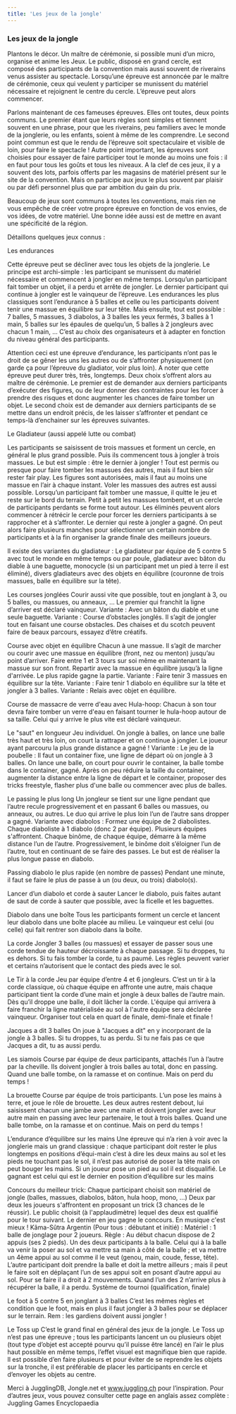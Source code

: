 ```yaml
---
title: 'Les jeux de la jongle'
---
```


### Les jeux de la jongle

Plantons le décor. Un maître de cérémonie, si possible muni d’un micro, organise et anime les Jeux. Le public, disposé en grand cercle, est composé des participants de la convention mais aussi souvent de riverains venus assister au spectacle. Lorsqu’une épreuve est annoncée par le maître de cérémonie, ceux qui veulent y participer se munissent du matériel nécessaire et rejoignent le centre du cercle. L’épreuve peut alors commencer.

Parlons maintenant de ces fameuses épreuves. Elles ont toutes, deux points communs. Le premier étant que leurs règles sont simples et tiennent souvent en une phrase, pour que les riverains, peu familiers avec le monde de la jonglerie, ou les enfants, soient à même de les comprendre. Le second point commun est que le rendu de l’épreuve soit spectaculaire et visible de loin, pour faire le spectacle ! Autre point important, les épreuves sont choisies pour essayer de faire participer tout le monde au moins une fois : il en faut pour tous les goûts et tous les niveaux. A la clef de ces jeux, il y a souvent des lots, parfois offerts par les magasins de matériel présent sur le site de la convention. Mais on participe aux jeux le plus souvent par plaisir ou par défi personnel plus que par ambition du gain du prix.

Beaucoup de jeux sont communs à toutes les conventions, mais rien ne vous empêche de créer votre propre épreuve en fonction de vos envies, de vos idées, de votre matériel. Une bonne idée aussi est de mettre en avant une spécificité de la région.


Détaillons quelques jeux connus :

Les endurances

Cette épreuve peut se décliner avec tous les objets de la jonglerie. Le principe est archi-simple : les participant se munissent du matériel nécessaire et commencent à jongler en même temps. Lorsqu’un participant fait tomber un objet, il a perdu et arrête de jongler. Le dernier participant qui continue à jongler est le vainqueur de l’épreuve. Les endurances les plus classiques sont l’endurance à 5 balles et celle ou les participants doivent tenir une massue en équilibre sur leur tête. Mais ensuite, tout est possible : 7 balles, 5 massues, 3 diabolos, à 3 balles les yeux fermés, 3 balles à 1 main, 5 balles sur les épaules de quelqu’un, 5 balles à 2 jongleurs avec chacun 1 main, ... C’est au choix des organisateurs et à adapter en fonction du niveau général des participants.

Attention ceci est une épreuve d’endurance, les participants n’ont pas le droit de se gêner les uns les autres ou de s’affronter physiquement (on garde ça pour l’épreuve du gladiator, voir plus loin). A noter que cette épreuve peut durer très, très, longtemps. Deux choix s’offrent alors au maître de cérémonie. Le premier est de demander aux derniers participants d’exécuter des figures, ou de leur donner des contraintes pour les forcer à prendre des risques et donc augmenter les chances de faire tomber un objet. Le second choix est de demander aux derniers participants de se mettre dans un endroit précis, de les laisser s’affronter et pendant ce temps-là d’enchainer sur les épreuves suivantes.

       


Le Gladiateur (aussi appelé lutte ou combat)

Les participants se saisissent de trois massues et forment un cercle, en général le plus grand possible. Puis ils commencent tous à jongler à trois massues. Le but est simple : être le dernier à jongler ! Tout est permis ou presque pour faire tomber les massues des autres, mais il faut bien sûr rester fair play. Les figures sont autorisées, mais il faut au moins une massue en l’air à chaque instant. Voler les massues des autres est aussi possible. Lorsqu’un participant fait tomber une massue, il quitte le jeu et reste sur le bord du terrain. Petit à petit les massues tombent, et un cercle de participants perdants se forme tout autour. Les éliminés peuvent alors commencer à rétrécir le cercle pour forcer les derniers participants à se rapprocher et à s’affronter. Le dernier qui reste à jongler a gagné. On peut alors faire plusieurs manches pour sélectionner un certain nombre de participants et à la fin organiser la grande finale des meilleurs joueurs.

Il existe des variantes du gladiateur : 
Le gladiateur par équipe de 5 contre 5 avec tout le monde en même temps ou par poule, gladiateur avec bâton du diable à une baguette, monocycle (si un participant met un pied à terre il est éliminé), divers gladiateurs avec des objets en équilibre (couronne de trois massues, balle en équilibre sur la tête).
 



Les courses jonglées
Courir aussi vite que possible, tout en jonglant à 3, ou 5 balles, ou massues, ou anneaux, … 
Le premier qui franchit la ligne d’arriver est déclaré vainqueur. 
Variante : Avec un bâton du diable et une seule baguette.
Variante : Course d’obstacles jonglés. Il s’agit de jongler tout en faisant une course obstacles. Des chaises et du scotch peuvent faire de beaux parcours, essayez d’être créatifs.

Course avec objet en équilibre 
Chacun à une massue. Il s’agit de marcher ou courir avec une massue en équilibre (front, nez ou menton) jusqu’au point d’arriver. Faire entre 1 et 3 tours sur soi même en maintenant la massue sur son front. Repartir avec la massue en équilibre jusqu’à la ligne d'arrivée. Le plus rapide gagne la partie.
Variante : Faire tenir 3 massues en équilibre sur la tête.
Variante : Faire tenir 1 diabolo en équilibre sur la tête et jongler à 3 balles.
Variante : Relais avec objet en équilibre.

Course de massacre de verre d'eau avec Hula-hoop:
Chacun à son tour devra faire tomber un verre d'eau en faisant tourner le hula-hoop autour de sa taille.
Celui qui y arrive le plus vite est déclaré vainqueur.

Le "saut" en longueur
Jeu individuel. On jongle à balles, on lance une balle très haut et très loin, on court la rattraper et on continue à jongler. Le joueur ayant parcouru la plus grande distance a gagné !
Variante : Le jeu de la poubelle :
Il faut un container fixe, une ligne de départ où on jongle à 3 balles. On lance une balle, on court pour ouvrir le container, la balle tombe dans le container, gagné. Après on peu réduire la taille du container, augmenter la distance entre la ligne de départ et le container, proposer des tricks freestyle, flasher plus d'une balle ou commencer avec plus de balles.



Le passing le plus long
Un jongleur se tient sur une ligne pendant que l’autre recule progressivement et en passant 6 balles ou massues, ou anneaux, ou autres. Le duo qui arrive le plus loin l’un de l’autre sans dropper a gagné.
Variante avec diabolos : Formez une équipe de 2 diabolistes. Chaque diaboliste à 1 diabolo (donc 2 par équipe). Plusieurs équipes s'affrontent. Chaque binôme, de chaque équipe, démarre à la même distance l’un de l’autre. Progressivement, le binôme doit s’éloigner l’un de l’autre, tout en continuant de se faire des passes. Le but est de réaliser la plus longue passe en diabolo.

Passing diabolo le plus rapide (en nombre de passes)
Pendant une minute, il faut se faire le plus de passe à un (ou deux, ou trois) diabolo(s).

Lancer d’un diabolo et corde à sauter
Lancer le diabolo, puis faites autant de saut de corde à sauter que possible, avec la ficelle et les baguettes.

Diabolo dans une boîte
Tous les participants forment un cercle et lancent leur diabolo dans une boîte placée au milieu. Le vainqueur est celui (ou celle) qui fait rentrer son diabolo dans la boîte.

La corde 
Jongler 3 balles (ou massues) et essayer de passer sous une corde tendue de hauteur décroissante à chaque passage. Si tu droppes, tu es dehors. Si tu fais tomber la corde, tu as paumé. Les règles peuvent varier et certains n’autorisent que le contact des pieds avec le sol.
 
Le Tir à la corde
Jeu par équipe d’entre 4 et 6 jongleurs. C’est un tir à la corde classique, où chaque équipe en affronte une autre, mais chaque participant tient la corde d’une main et jongle à deux balles de l’autre main. Dès qu’il droppe une balle, il doit lâcher la corde. L'équipe qui arrivera à faire franchir la ligne matérialisée au sol à l'autre équipe sera déclarée vainqueur. Organiser tout cela en quart de finale, demi-finale et finale !
 

Jacques a dit 3 balles
On joue à "Jacques a dit" en y incorporant de la jongle à 3 balles. Si tu droppes, tu as perdu. Si tu ne fais pas ce que Jacques a dit, tu as aussi perdu.

Les siamois
Course par équipe de deux participants, attachés l’un à l’autre par la cheville. Ils doivent jongler à trois balles au total, donc en passing. Quand une balle tombe, on la ramasse et on continue. Mais on perd du temps !

La brouette 
Course par équipe de trois participants. L’un pose les mains à terre, et joue le rôle de brouette. Les deux autres restent debout, lui saisissent chacun une jambe avec une main et doivent jongler avec leur autre main en passing avec leur partenaire, le tout à trois balles. Quand une balle tombe, on la ramasse et on continue. Mais on perd du temps !
 
L’endurance d’équilibre sur les mains
Une épreuve qui n’a rien à voir avec la jonglerie mais un grand classique : chaque participant doit rester le plus longtemps en positions d’équi-main c’est à dire les deux mains au sol et les pieds ne touchant pas le sol, il n’est pas autorisé de poser la tête mais on peut bouger les mains. Si un joueur pose un pied au sol il est disqualifié. Le gagnant est celui qui est le dernier en position d’équilibre sur les mains

Concours du meilleur trick:
Chaque participant choisit son matériel de jongle (balles, massues, diabolos, bâton, hula hoop, mono, ...)
Deux par deux les joueurs s'affrontent en proposant un trick (3 chances de le réussir). 
Le public choisit (à l'applaudimètre) lequel des deux est qualifié pour le tour suivant.
Le dernier en jeu gagne le concours. En musique c'est mieux !
Kâma-Sûtra Argentin (Pour tous : débutant et initié) :
Matériel : 1 balle de jonglage pour 2 joueurs.
Règle : Au début chacun dispose de 2 appuis (ses 2 pieds). Un des deux participants à la balle.
Celui qui à la balle va venir la poser au sol et va mettre sa main à côté de la balle ; et va mettre un 4ème appui au sol comme il le veut (genou, main, coude, fesse, tête).
L’autre participant doit prendre la balle et doit la mettre ailleurs ; mais il peut le faire soit en déplaçant l’un de ses appui soit en posant d’autre appui au sol. Pour se faire il a droit à 2 mouvements.
Quand l’un des 2 n’arrive plus à récupérer la balle, il a perdu.
Système de tournoi (qualification, finale)

Le foot à 5 contre 5 en jonglant à 3 balles 
C’est les mêmes règles et condition que le foot, mais en plus il faut jongler à 3 balles pour se déplacer sur le terrain. Rem : les gardiens doivent aussi jongler !

Le Toss up
C’est le grand final en général des jeux de la jongle. Le Toss up n’est pas une épreuve ; tous les participants lancent un ou plusieurs objet (tout type d’objet est accepté pourvu qu’il puisse être lancé) en l’air le plus haut possible en même temps, l’effet visuel est magnifique bien que rapide. Il est possible d’en faire plusieurs et pour éviter de se reprendre les objets sur la tronche, il est préférable de placer les participants en cercle et d’envoyer les objets au centre.
 
Merci à JugglingDB, Jongle.net et www.juggling.ch pour l’inspiration.
Pour d’autres jeux, vous pouvez consulter cette page en anglais assez complète : 
Juggling Games Encyclopaedia
